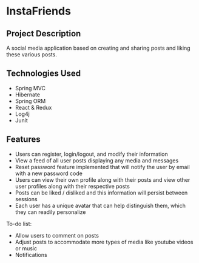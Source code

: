 # InstaFriends

## Project Description

A social media application based on creating and sharing posts and liking these various posts.

## Technologies Used

* Spring MVC
* Hibernate
* Spring ORM
* React & Redux
* Log4j
* Junit 

## Features

* Users can register, login/logout, and modify their information
* View a feed of all user posts displaying any media and messages
* Reset password feature implemented that will notify the user by email with a new password code
* Users can view their own profile along with their posts and view other user profiles along with their respective posts
* Posts can be liked / disliked and this information will persist between sessions
* Each user has a unique avatar that can help distinguish them, which they can readily personalize

To-do list:
* Allow users to comment on posts
* Adjust posts to accommodate more types of media like youtube videos or music
* Notifications

